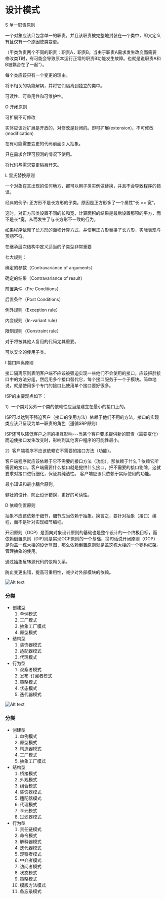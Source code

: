 # 设计模式
S 单一职责原则

一个对象应该只包含单一的职责，并且该职责被完整地封装在一个类中，即又定义有且仅有一个原因使类变更。

（甲类负责两个不同的职责：职责A，职责B。当由于职责A需求发生改变而需要修改类T时，有可能会导致原本运行正常的职责B功能发生故障。也就是说职责A和B被耦合在了一起”）。

每个类应该只有一个变更的理由。

将不相关的功能解耦，并将它们隔离到独立的类中。

可读性、可重用性和可维护性。

O 开闭原则

可扩展不可修改

实体应该对扩展是开放的，对修改是封闭的。即可扩展(extension)，不可修改(modification)

在有可能需要变更的代码前面引入抽象。

只在需求合理可预测的情况下使用。

将代码与需求变更隔离开来。

L 里氏替换原则

一个对象在其出现的任何地方，都可以用子类实例做替换，并且不会导致程序的错误。

经典的例子: 正方形不是长方形的子类。原因是正方形多了一个属性“长 == 宽”。

这时，对正方形类设置不同的长和宽，计算面积的结果是最后设置那项的平方，而不是长*宽，从而发生了与长方形不一致的行为。

如果程序依赖了长方形的面积计算方式，并使用正方形替换了长方形，实际表现与预期不符。

在继承层次结构中定义适当的子类型非常重要

七大规则：

确定的参数（Contravariance of arguments）

确定的结果（Contravariance of result）

前置条件（Pre Conditions）

后置条件（Post Conditions）

例外规则（Exception rule）

内变规则（In-variant rule）

限制规则（Constraint rule）

对于将被其他人复用的代码尤其重要。

可以安全的使用子类。

I 接口隔离原则

接口隔离原则表明客户端不应该被强迫实现一些他们不会使用的接口，应该把胖接口中的方法分组，然后用多个接口替代它，每个接口服务于一个子模块。简单地说，就是使用多个专门的接口比使用单个接口要好很多。

ISP的主要观点如下：

1）一个类对另外一个类的依赖性应当是建立在最小的接口上的。

ISP可以达到不强迫客户（接口的使用方法）依赖于他们不用的方法，接口的实现类应该只呈现为单一职责的角色（遵循SRP原则）

ISP还可以降低客户之间的相互影响---当某个客户要求提供新的职责（需要变化）而迫使接口发生改变时，影响到其他客户程序的可能性最小。

2）客户端程序不应该依赖它不需要的接口方法（功能）。

客户端程序就应该依赖于它不需要的接口方法（功能），那依赖于什么？依赖它所需要的接口。客户端需要什么接口就是提供什么接口，把不需要的接口剔除，这就要求对接口进行细化，保证其纯洁性。
客户端应该只依赖于实际使用的功能。

最小知识和最小耦合原则。

健壮的设计，防止设计错误，更好的可读性。

D 依赖倒置原则

抽象不应该依赖于细节，细节应当依赖于抽象。换言之，要针对抽象（接口）编程，而不是针对实现细节编程。

开闭原则（OCP）是面向对象设计原则的基础也是整个设计的一个终极目标，而依赖倒置原则（DIP\)则是实现OCP原则的一个基础，换句话说开闭原则（OCP）是你盖一栋大楼的设计蓝图，那么依赖倒置原则就是盖这栋大楼的一个钢构框架。
管理抽象的使用。

通过抽象反转源代码的依赖关系。

防止变更出错，提高可重用性，减少对外部模块的依赖。

![Alt text](../image/FrontDesignPatterns.png)

### 分类
- 创建型
    1. 单例模式
    2. 工厂模式
    3. 抽象工厂模式
    4. 原型模式
- 结构型
    1. 装饰器模式
    2. 适配器模式
    3. 代理模式
- 行为型
    1. 观察者模式
    2. 发布-订阅者模式
    3. 策略模式
    4. 状态模式
    5. 迭代器模式

![Alt text](../image/DesignPatterns.png)
### 分类
- 创建型
    1. 单例模式
    2. 原型模式
    3. 构造器模式
    4. 工厂模式
    5. 抽象工厂模式
- 结构型
    1. 桥接模式
    2. 外观模式
    3. 组合模式
    4. 装饰器模式
    5. 适配器模式
    6. 代理模式
    7. 享元模式
    8. 过滤器模式
- 行为型
    1. 责任链模式
    2. 命令模式
    3. 解释器模式
    4. 迭代器模式
    5. 观察者模式
    6. 中介者模式
    7. 访问者模式
    8. 状态模式
    9. 策略模式
    10. 模版方法模式
    11. 备忘录模式